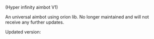 (Hyper infinity aimbot V1)

An universal aimbot using orion lib. No longer maintained and will not receive any further updates.

Updated version: 

